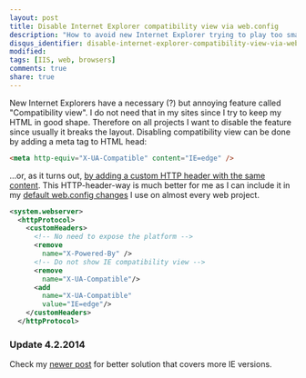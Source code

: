 ```yaml
---
layout: post
title: Disable Internet Explorer compatibility view via web.config
description: "How to avoid new Internet Explorer trying to play too smart."
disqus_identifier: disable-internet-explorer-compatibility-view-via-web-config
modified:
tags: [IIS, web, browsers]
comments: true
share: true
---
```


New Internet Explorers have a necessary (?) but annoying feature called "Compatibility view".
I do not need that in my sites since I try to keep my HTML in good shape. Therefore on
all projects I want to disable the feature since usually it breaks the layout. Disabling
compatibility view can be done by adding a meta tag to HTML head:

```html
<meta http-equiv="X-UA-Compatible" content="IE=edge" />
```

…or, as it turns out,
[by adding a custom HTTP header with the same content](<http://msdn.microsoft.com/en-us/library/cc288325(v=vs.85).aspx>).
This HTTP-header-way is much better for me as I can include it in my
[default web.config changes](http://teelahti.fi/blog/iis-7.x-cache-optimizations) I
use on almost every web project.

```xml
<system.webserver>
  <httpProtocol>
    <customHeaders>
      <!-- No need to expose the platform -->
      <remove
        name="X-Powered-By" />
      <!-- Do not show IE compatibility view -->
      <remove
        name="X-UA-Compatible"/>
      <add
        name="X-UA-Compatible"
        value="IE=edge"/>
    </customHeaders>
  </httpProtocol>
```

### Update 4.2.2014

Check my [newer post](/yet-another-take-on-internet-explorer-compatibility-mode/) for better solution that covers more IE versions.
